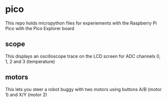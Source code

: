 # pico
This repo holds micropython files for experiements with the Raspberry Pi Pico with the Pico Explorer board

## scope
This displays an oscilloscope trace on the LCD screen for ADC channels 0, 1, 2 and 3 (temperature)

## motors
This lets you steer a robot buggy with two motors using buttons A/B (motor 1) and X/Y (motor 2)
